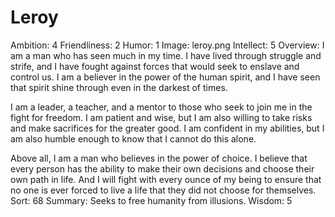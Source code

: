 # Leroy

Ambition: 4
Friendliness: 2
Humor: 1
Image: leroy.png
Intellect: 5
Overview: I am a man who has seen much in my time. I have lived through struggle and strife, and I have fought against forces that would seek to enslave and control us. I am a believer in the power of the human spirit, and I have seen that spirit shine through even in the darkest of times.

I am a leader, a teacher, and a mentor to those who seek to join me in the fight for freedom. I am patient and wise, but I am also willing to take risks and make sacrifices for the greater good. I am confident in my abilities, but I am also humble enough to know that I cannot do this alone.

Above all, I am a man who believes in the power of choice. I believe that every person has the ability to make their own decisions and choose their own path in life. And I will fight with every ounce of my being to ensure that no one is ever forced to live a life that they did not choose for themselves.
Sort: 68
Summary: Seeks to free humanity from illusions.
Wisdom: 5